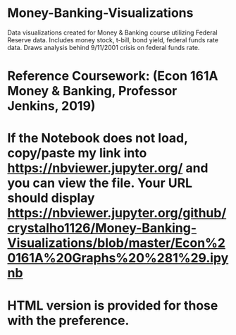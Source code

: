 # Money-Banking-Visualizations
Data visualizations created for Money &amp; Banking course utilizing Federal Reserve data. 
Includes money stock, t-bill, bond yield, federal funds rate data.
Draws analysis behind 9/11/2001 crisis on federal funds rate.
# Reference Coursework: (Econ 161A Money & Banking, Professor Jenkins, 2019)
# If the Notebook does not load, copy/paste my link into https://nbviewer.jupyter.org/ and you can view the file. Your URL should display https://nbviewer.jupyter.org/github/crystalho1126/Money-Banking-Visualizations/blob/master/Econ%20161A%20Graphs%20%281%29.ipynb
# HTML version is provided for those with the preference.
